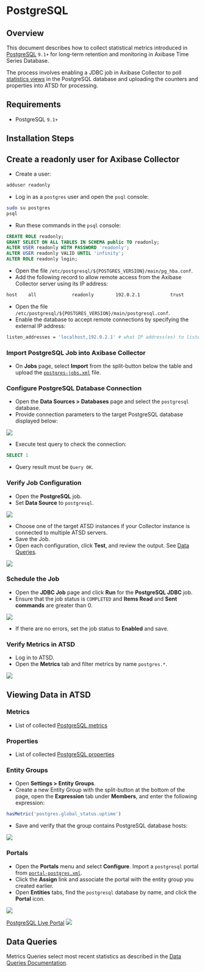 # PostgreSQL

## Overview

This document describes how to collect statistical metrics introduced in [PostgreSQL](http://www.mysql.com/) `9.1+` for long-term retention and monitoring in Axibase Time Series Database.

The process involves enabling a JDBC job in Axibase Collector to poll [statistics views](https://www.postgresql.org/docs/9.1/static/monitoring-stats.html) in the PostgreSQL database and uploading the counters and properties into ATSD for processing.

## Requirements

* PostgreSQL `9.1+`

## Installation Steps

## Create a readonly user for Axibase Collector

* Create a user:

```sh
adduser readonly
```

* Log in as a `postgres` user and open the `psql` console:

```sh
sudo su postgres
psql
```

* Run these commands in the `psql` console:

```sql
CREATE ROLE readonly;
GRANT SELECT ON ALL TABLES IN SCHEMA public TO readonly;
ALTER USER readonly WITH PASSWORD 'readonly';
ALTER USER readonly VALID UNTIL 'infinity';
ALTER ROLE readonly login;
```

* Open the file `/etc/postgresql/${POSTGRES_VERSION}/main/pg_hba.conf`.
* Add the following record to allow remote access from the Axibase Collector server using its IP address:

```txt
host    all             readonly        192.0.2.1           trust
```

* Open the file `/etc/postgresql/${POSTGRES_VERSION}/main/postgresql.conf`.
* Enable the database to accept remote connections by specifying the external IP address:

```sh
listen_addresses = 'localhost,192.0.2.1' # what IP address(es) to listen on;
```

### Import PostgreSQL Job into Axibase Collector

* On **Jobs** page, select **Import** from the split-button below the table and upload the [`postgres-jobs.xml`](./postgres-jobs.xml) file.

### Configure PostgreSQL Database Connection

* Open the **Data Sources > Databases** page and select the `postgresql` database.
* Provide connection parameters to the target PostgreSQL database displayed below:

![](./images/postgres-datasource.png)

* Execute test query to check the connection:

```SQL
SELECT 1
```

* Query result must be `Query OK`.

### Verify Job Configuration

* Open the **PostgreSQL** job.
* Set **Data Source** to `postgresql`.

![](./images/postgres-jdbc-job.png)

* Choose one of the target ATSD instances if your Collector instance is connected to multiple ATSD servers.
* Save the Job.
* Open each configuration, click **Test**, and review the output. See [Data Queries](#data-queries).

![](./images/test_result.png)

### Schedule the Job

* Open the **JDBC Job** page and click **Run** for the **PostgreSQL JDBC** job.
* Ensure that the job status is `COMPLETED` and **Items Read** and **Sent commands** are greater than 0.

![](./images/test_run.png)

* If there are no errors, set the job status to **Enabled** and save.

### Verify Metrics in ATSD

* Log in to ATSD.
* Open the **Metrics** tab and filter metrics by name `postgres.*`.

![](./images/postgres-metrics.png)

## Viewing Data in ATSD

### Metrics

* List of collected [PostgreSQL metrics](./metric-list.md)

### Properties

* List of collected [PostgreSQL properties](./properties-list.md)

### Entity Groups

* Open **Settings > Entity Groups**.
* Create a new Entity Group with the split-button at the bottom of the page, open the **Expression** tab under **Members**, and enter the following expression:

```javascript
hasMetric('postgres.global_status.uptime')
```

* Save and verify that the group contains PostgreSQL database hosts:

![](./images/postgres-entity-group.png)

### Portals

* Open the **Portals** menu and select **Configure**. Import a `postgresql` portal from [`portal-postgres.xml`](./portal-postgres.xml).
* Click the **Assign** link and associate the portal with the entity group you created earlier.
* Open **Entities** tabs, find the `postgresql` database by name, and click the **Portal** icon.

![](./images/postgres-portal-icon.png)

[PostgreSQL Live Portal](https://apps.axibase.com/chartlab/070b4941)
![](./images/postgres-portal.png)

## Data Queries

Metrics Queries select most recent statistics as described in the [Data Queries Documentation](./data-queries.md).

